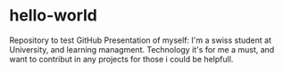 # hello-world
Repository to test GitHub
Presentation of myself:
I'm a swiss student at University, and learning managment. Technology it's for me a must, and want to contribut in any projects for those i could be helpfull.
